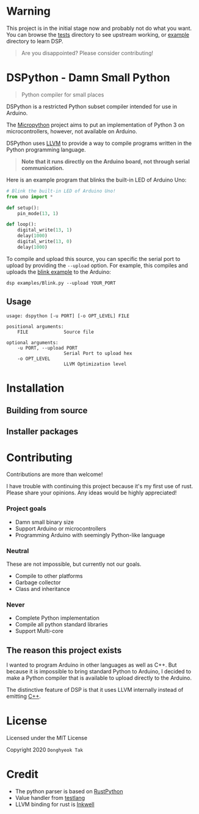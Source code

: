 # Warning
This project is in the initial stage now and probably not do what you want.
You can browse the [tests](https://github.com/tdh8316/dsp/tree/master/tests) directory to see upstream working, or [example](https://github.com/tdh8316/dsp/tree/master/examples) directory to learn DSP.

> Are you disappointed? Please consider contributing!

# DSPython - Damn Small Python
> Python compiler for small places

DSPython is a restricted Python subset compiler intended for use in Arduino.

The [Micropython](https://github.com/micropython/micropython) project aims to put an implementation of Python 3 on microcontrollers, however, not available on Arduino.

DSPython uses [LLVM](http://llvm.org/) to provide a way to compile programs written in the Python programming language.

>**Note that it runs directly on the Arduino board, not through serial communication.**

Here is an example program that blinks the built-in LED of Arduino Uno:
```python
# Blink the built-in LED of Arduino Uno!
from uno import *

def setup():
    pin_mode(13, 1)

def loop():
    digital_write(13, 1)
    delay(1000)
    digital_write(13, 0)
    delay(1000)
```

To compile and upload this source, you can specific the serial port to upload by providing the `--upload` option.
For example, this compiles and uploads the [blink example](https://github.com/tdh8316/dsp/tree/master/examples/Blink.py) to the Arduino:

```
dsp examples/Blink.py --upload YOUR_PORT
```

## Usage
```
usage: dspython [-u PORT] [-o OPT_LEVEL] FILE

positional arguments:
    FILE             Source file

optional arguments:
    -u PORT, --upload PORT
                     Serial Port to upload hex
    -o OPT_LEVEL
                     LLVM Optimization level
```

# Installation
## Building from source
## Installer packages

# Contributing
Contributions are more than welcome!

I have trouble with continuing this project because it's my first use of rust.
Please share your opinions. Any ideas would be highly appreciated!

### Project goals
 - Damn small binary size
 - Support Arduino or microcontrollers
 - Programming Arduino with seemingly Python-like language
### Neutral
These are not impossible, but currently not our goals.
 - Compile to other platforms
 - Garbage collector
 - Class and inheritance
### Never
 - Complete Python implementation
 - Compile all python standard libraries
 - Support Multi-core

## The reason this project exists
I wanted to program Arduino in other languages as well as C++.
But because it is impossible to bring standard Python to Arduino, I decided to make a Python compiler that is available to upload directly to the Arduino.

The distinctive feature of DSP is that it uses LLVM internally instead of emitting [C++](https://arduino.github.io/arduino-cli/sketch-build-process/).

# License
Licensed under the MIT License

Copyright 2020 `Donghyeok Tak`

# Credit
- The python parser is based on [RustPython](https://github.com/RustPython/RustPython)
- Value handler from [testlang](https://github.com/AcrylicShrimp/testlang-rust/)
- LLVM binding for rust is [Inkwell](https://github.com/TheDan64/inkwell)

